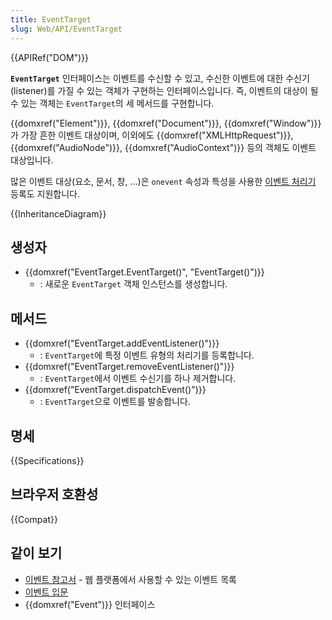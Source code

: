 ```yaml
---
title: EventTarget
slug: Web/API/EventTarget
---
```

{{APIRef("DOM")}}

**`EventTarget`** 인터페이스는 이벤트를 수신할 수 있고, 수신한 이벤트에 대한 수신기(listener)를 가질 수 있는 객체가 구현하는 인터페이스입니다. 즉, 이벤트의 대상이 될 수 있는 객체는 `EventTarget`의 세 메서드를 구현합니다.

{{domxref("Element")}}, {{domxref("Document")}}, {{domxref("Window")}}가 가장 흔한 이벤트 대상이며, 이외에도 {{domxref("XMLHttpRequest")}}, {{domxref("AudioNode")}}, {{domxref("AudioContext")}} 등의 객체도 이벤트 대상입니다.

많은 이벤트 대상(요소, 문서, 창, ...)은 `onevent` 속성과 특성을 사용한 [이벤트 처리기](/ko/docs/Web/Guide/Events/Event_handlers) 등록도 지원합니다.

{{InheritanceDiagram}}

## 생성자

- {{domxref("EventTarget.EventTarget()", "EventTarget()")}}
  - : 새로운 `EventTarget` 객체 인스턴스를 생성합니다.

## 메서드

- {{domxref("EventTarget.addEventListener()")}}
  - : `EventTarget`에 특정 이벤트 유형의 처리기를 등록합니다.
- {{domxref("EventTarget.removeEventListener()")}}
  - : `EventTarget`에서 이벤트 수신기를 하나 제거합니다.
- {{domxref("EventTarget.dispatchEvent()")}}
  - : `EventTarget`으로 이벤트를 발송합니다.

## 명세

{{Specifications}}

## 브라우저 호환성

{{Compat}}

## 같이 보기

- [이벤트 참고서](/ko/docs/Web/Reference/Events) - 웹 플랫폼에서 사용할 수 있는 이벤트 목록
- [이벤트 입문](/ko/docs/Learn/JavaScript/Building_blocks/Events)
- {{domxref("Event")}} 인터페이스
